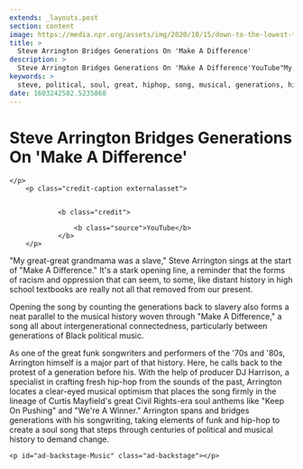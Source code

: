 ```yaml
--- 
extends: _layouts.post 
section: content 
image: https://media.npr.org/assets/img/2020/10/15/down-to-the-lowest-terms--the-soul-sessions_steve-arrington_wide-f1eb7c43350792597517e2983558058ca504dfd8.jpg?s=1400 
title: > 
  Steve Arrington Bridges Generations On 'Make A Difference' 
description: > 
  Steve Arrington Bridges Generations On 'Make A Difference'YouTube"My great-great grandmama was a slave," Steve Arrington sings at the start of "Make A Difference."Opening the song by counting the generations back to slavery also forms a neat parallel to the musical history woven through "Make A Difference," a song all about intergenerational connectedness, particularly between generations of Black political music.As one of the great funk songwriters and performers of the '70s and '80s, Arrington himself is a major part of that history.Here, he calls back to the protest of a generation before his.Arrington spans and bridges generations with his songwriting, taking elements of funk and hip-hop to create a soul song that steps through centuries of political and musical history to demand change. 
keywords: > 
  steve, political, soul, great, hiphop, song, musical, generations, history, arrington, bridges, difference 
date: 1603242582.5235868 
--- 
```

<div><p class="storytitle">
      <h1>Steve Arrington Bridges Generations On 'Make A Difference'</h1>
   
   
   
</p><p class="video-wrap">
        
    </p>
        <p class="credit-caption externalasset">
            

                <b class="credit">
                    
                    <b class="source">YouTube</b>
                </b>
        </p>
<p>"My great-great grandmama was a slave," Steve Arrington sings at the start of "Make A Difference." It's a stark opening line, a reminder that the forms of racism and oppression that can seem, to some, like distant history in high school textbooks are really not all that removed from our present.</p>   <p>Opening the song by counting the generations back to slavery also forms a neat parallel to the musical history woven through "Make A Difference,"  a song all about intergenerational connectedness, particularly between generations of Black political music. </p>   <p>As one of the great funk songwriters and performers of the '70s and '80s, Arrington himself is a major part of that history. Here, he calls back to the protest of a generation before his. With the help of producer DJ Harrison, a specialist in crafting fresh hip-hop from the sounds of the past, Arrington locates a clear-eyed musical optimism that places the song firmly in the lineage of Curtis Mayfield's great Civil Rights-era soul anthems like "Keep On Pushing" and "We're A Winner." Arrington spans and bridges generations with his songwriting, taking elements of funk and hip-hop to create a soul song that steps through centuries of political and musical history to demand change. </p>   
    

    <p id="ad-backstage-Music" class="ad-backstage"></p>


</div>